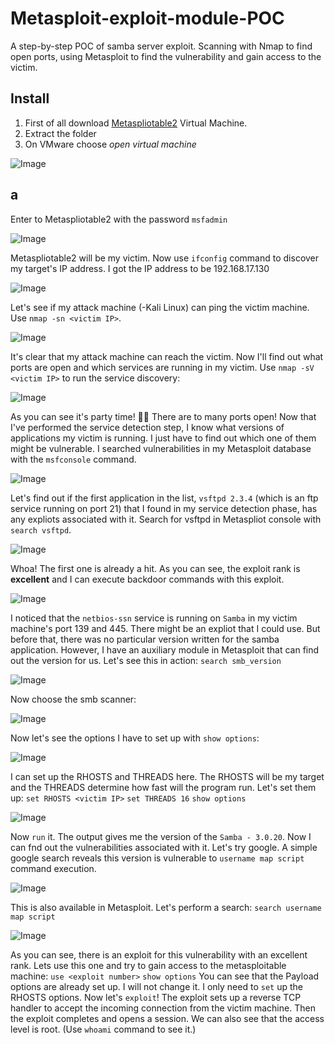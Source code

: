 # Metasploit-exploit-module-POC
A step-by-step POC of samba server exploit. Scanning with Nmap to find open ports, using Metasploit to find the vulnerability and gain access to the victim.
## Install 
1. First of all download [Metaspliotable2](https://sourceforge.net/projects/metasploitable2/) Virtual Machine.
2. Extract the folder
3. On VMware choose _open virtual machine_
   
![Image](https://github.com/user-attachments/assets/9760e4af-aac6-403b-9aa0-8d2e98477477)

## a
Enter to Metaspliotable2 with the password `msfadmin`

![Image](https://github.com/user-attachments/assets/843dad1a-bd6f-449f-b8a7-73ba0d242d21)

Metaspliotable2 will be my victim. Now use `ifconfig` command to discover my target's IP address. I got the IP address to be 192.168.17.130

![Image](https://github.com/user-attachments/assets/81ccfc88-7811-4e6a-93d6-b04bca426090)

Let's see if my attack machine (-Kali Linux) can ping the victim machine. Use `nmap -sn <victim IP>`.

![Image](https://github.com/user-attachments/assets/acd070ea-7caa-441f-b5bd-8e699d3bf326)

It's clear that my attack machine can reach the victim.
Now I'll find out what ports are open and which services are running in my victim. Use `nmap -sV <victim IP>` to run the service discovery:

![Image](https://github.com/user-attachments/assets/29dff5d7-0ce3-4a76-b7c0-086acef7e699)

As you can see it's party time! 🎊🎊 There are to many ports open!
Now that I've performed the service detection step, I know what versions of applications my victim is running. I just have to find out which one of them might be vulnerable. I searched vulnerabilities in my Metasploit database with the `msfconsole` command.

![Image](https://github.com/user-attachments/assets/fb14a62b-30dc-4e00-9139-5823af5fa2e2)

Let's find out if the first application in the list, `vsftpd 2.3.4` (which is an ftp service running on port 21) that I found in my service detection phase, has any expliots associated with it. Search for vsftpd in Metaspliot console with `search vsftpd`.

![Image](https://github.com/user-attachments/assets/15e68715-a887-47c7-9168-b2918b587f93)

Whoa! The first one is already a hit. As you can see, the exploit rank is **excellent** and I can execute backdoor commands with this exploit.

![Image](https://github.com/user-attachments/assets/4c79da27-d926-4b66-852e-fa8bb2684b5a)

I noticed that the `netbios-ssn` service is running on `Samba` in my victim machine's port 139 and 445. There might be an expliot that I could use. But before that, there was no particular version written for the samba application. However, I have an auxiliary module in Metasploit that can find out the version for us. Let's see this in action:
`search smb_version`

![Image](https://github.com/user-attachments/assets/f239a533-a2cf-4835-aed6-2cbbf83a3b39)

Now choose the smb scanner:

![Image](https://github.com/user-attachments/assets/7d54254d-fa07-4ff1-ad26-138182a6cac9)

Now let's see the options I have to set up with `show options`:

![Image](https://github.com/user-attachments/assets/d14384c0-a326-4a6f-9c53-ce2ac03bb67b)

I can set up the RHOSTS and THREADS here. The RHOSTS will be my target and the THREADS determine how fast will the program run. 
Let's set them up: 
`set RHOSTS <victim IP>`
`set THREADS 16`
`show options`

![Image](https://github.com/user-attachments/assets/38e2f44a-caf5-453d-86c9-62c4a8ee0392)

Now `run` it.
The output gives me the version of the `Samba - 3.0.20`. Now I can fnd out the vulnerabilities associated with it. Let's try google. A simple google search reveals this version is vulnerable to `username map script` command execution.

![Image](https://github.com/user-attachments/assets/d17d0cf1-a71d-4d60-b6e0-b9dbd04534c3)

This is also available in Metasploit. Let's perform a search:
`search username map script`

![Image](https://github.com/user-attachments/assets/2f8e84b0-689a-4276-bb1e-653e7b234b00)

As you can see, there is an exploit for this vulnerability with an excellent rank. Lets use this one and try to gain access to the metasploitable machine:
`use <exploit number>`
`show options`
You can see that the Payload options are already set up. I will not change it. I only need to `set` up the RHOSTS options.
Now let's `exploit`!
The exploit sets up a reverse TCP handler to accept the incoming connection from the victim machine. Then the exploit completes and opens a session. We can also see that the access level is root. (Use `whoami` command to see it.)
